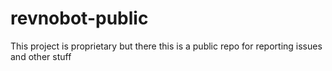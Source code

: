 # revnobot-public
This project is proprietary but there this is a public repo for reporting issues and other stuff 
